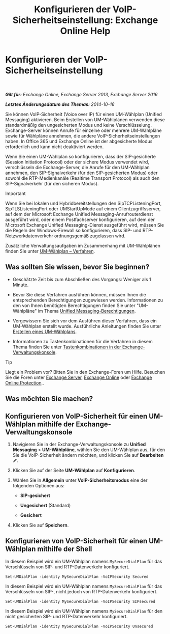 ﻿---
title: 'Konfigurieren der VoIP-Sicherheitseinstellung: Exchange Online Help'
TOCTitle: Konfigurieren der VoIP-Sicherheitseinstellung
ms:assetid: b5335654-c766-4f3f-883c-f31263e1d9c1
ms:mtpsurl: https://technet.microsoft.com/de-de/library/Bb201721(v=EXCHG.150)
ms:contentKeyID: 50476499
ms.date: 05/23/2018
mtps_version: v=EXCHG.150
ms.translationtype: MT
---

# Konfigurieren der VoIP-Sicherheitseinstellung

 

_**Gilt für:** Exchange Online, Exchange Server 2013, Exchange Server 2016_

_**Letztes Änderungsdatum des Themas:** 2014-10-16_

Sie können VoIP-Sicherheit (Voice over IP) für einen UM-Wählplan (Unified Messaging) aktivieren. Beim Erstellen von UM-Wählplänen verwenden diese standardmäßig den ungesicherten Modus und keine Verschlüsselung. Exchange-Server können Anrufe für einzelne oder mehrere UM-Wählpläne sowie für Wählpläne annehmen, die andere VoIP-Sicherheitseinstellungen haben. In Office 365 und Exchange Online ist der abgesicherte Modus erforderlich und kann nicht deaktiviert werden.

Wenn Sie einen UM-Wählplan so konfigurieren, dass der SIP-gesicherte (Session Initiation Protocol) oder der sichere Modus verwendet wird, verschlüsseln die Exchange-Server, die Anrufe für den UM-Wählplan annehmen, den SIP-Signalverkehr (für den SIP-gesicherten Modus) oder sowohl die RTP-Medienkanäle (Realtime Transport Protocol) als auch den SIP-Signalverkehr (für den sicheren Modus).


> [!IMPORTANT]
> Wenn Sie bei lokalen und Hybridbereitstellungen den SipTCPListeningPort, SipTLSListeningPort oder UMStartUpMode auf einem Clientzugriffsserver, auf dem der Microsoft Exchange Unified Messaging-Anrufrouterdienst ausgeführt wird, oder einem Postfachserver konfigurieren, auf dem der Microsoft Exchange Unified Messaging-Dienst ausgeführt wird, müssen Sie die Regeln der Windows-Firewall so konfigurieren, dass SIP- und RTP-Netzwerkdatenverkehr ordnungsgemäß zugelassen wird.



Zusätzliche Verwaltungsaufgaben im Zusammenhang mit UM-Wählplänen finden Sie unter [UM-Wählplan – Verfahren](um-dial-plan-procedures-exchange-2013-help.md).

## Was sollten Sie wissen, bevor Sie beginnen?

  - Geschätzte Zeit bis zum Abschließen des Vorgangs: Weniger als 1 Minute.

  - Bevor Sie diese Verfahren ausführen können, müssen Ihnen die entsprechenden Berechtigungen zugewiesen werden. Informationen zu den von Ihnen benötigten Berechtigungen finden Sie unter "UM-Wählpläne" im Thema [Unified Messaging-Berechtigungen](unified-messaging-permissions-exchange-2013-help.md).

  - Vergewissern Sie sich vor dem Ausführen dieser Verfahren, dass ein UM-Wählplan erstellt wurde. Ausführliche Anleitungen finden Sie unter [Erstellen eines UM-Wählplans](https://technet.microsoft.com/de-de/library/Bb123819(v=EXCHG.150)).

  - Informationen zu Tastenkombinationen für die Verfahren in diesem Thema finden Sie unter [Tastenkombinationen in der Exchange-Verwaltungskonsole](keyboard-shortcuts-in-the-exchange-admin-center-exchange-online-protection-help.md).


> [!TIP]
> Liegt ein Problem vor? Bitten Sie in den Exchange-Foren um Hilfe. Besuchen Sie die Foren unter <A href="https://go.microsoft.com/fwlink/p/?linkid=60612">Exchange Server</A>, <A href="https://go.microsoft.com/fwlink/p/?linkid=267542">Exchange Online</A> oder <A href="https://go.microsoft.com/fwlink/p/?linkid=285351">Exchange Online Protection</A>..



## Was möchten Sie machen?

## Konfigurieren von VoIP-Sicherheit für einen UM-Wählplan mithilfe der Exchange-Verwaltungskonsole

1.  Navigieren Sie in der Exchange-Verwaltungskonsole zu **Unified Messaging** \> **UM-Wählpläne**, wählen Sie den UM-Wählplan aus, für den Sie die VoIP-Sicherheit ändern möchten, und klicken Sie auf **Bearbeiten**![Bearbeitungssymbol](images/Bb124582.6f53ccb2-1f13-4c02-bea0-30690e6ea71d(EXCHG.150).gif "Bearbeitungssymbol").

2.  Klicken Sie auf der Seite **UM-Wählplan** auf **Konfigurieren**.

3.  Wählen Sie in **Allgemein** unter **VoIP-Sicherheitsmodus** eine der folgenden Optionen aus:
    
      - **SIP-gesichert**
    
      - **Ungesichert** (Standard)
    
      - **Gesichert**

4.  Klicken Sie auf **Speichern**.

## Konfigurieren von VoIP-Sicherheit für einen UM-Wählplan mithilfe der Shell

In diesem Beispiel wird ein UM-Wählplan namens `MySecureDialPlan` für das Verschlüsseln von SIP- und RTP-Datenverkehr konfiguriert.

    Set-UMDialPlan -identity MySecureDialPlan -VoIPSecurity Secured

In diesem Beispiel wird ein UM-Wählplan namens `MySecureDialPlan` für das Verschlüsseln von SIP-, nicht jedoch von RTP-Datenverkehr konfiguriert.

    Set-UMDialPlan -identity MySecureDialPlan -VoIPSecurity SIPsecured

In diesem Beispiel wird ein UM-Wählplan namens `MySecureDialPlan` für den nicht gesicherten SIP- und RTP-Datenverkehr konfiguriert.

    Set-UMDialPlan -identity MySecureDialPlan -VoIPSecurity Unsecured

